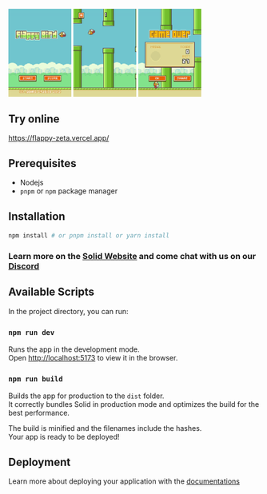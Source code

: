 <p float="left">
<img src="./public/screenshot1.png" width="25%" alt="Screenshot flappy bird 1">
<img src="./public/screenshot2.png" width="25%" alt="Screenshot flappy bird 2">
<img src="./public/screenshot3.png" width="25%" alt="Screenshot flappy bird 3">
</p>

## Try online

https://flappy-zeta.vercel.app/

## Prerequisites

- Nodejs
- `pnpm` or `npm` package manager

## Installation

```bash
npm install # or pnpm install or yarn install

```

### Learn more on the [Solid Website](https://solidjs.com) and come chat with us on our [Discord](https://discord.com/invite/solidjs)

## Available Scripts

In the project directory, you can run:

### `npm run dev`

Runs the app in the development mode.<br>
Open [http://localhost:5173](http://localhost:5173) to view it in the browser.

### `npm run build`

Builds the app for production to the `dist` folder.<br>
It correctly bundles Solid in production mode and optimizes the build for the best performance.

The build is minified and the filenames include the hashes.<br>
Your app is ready to be deployed!

## Deployment

Learn more about deploying your application with the [documentations](https://vitejs.dev/guide/static-deploy.html)
